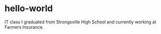 # hello-world
IT class
I graduated from Strongsville High School and currently working at Farmers Insurance.
